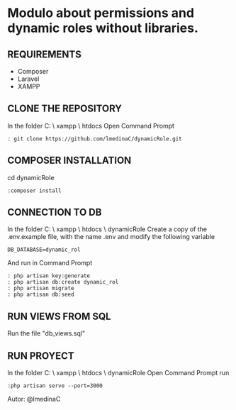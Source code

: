 # Modulo about permissions and dynamic roles without libraries.


## REQUIREMENTS

* Composer
* Laravel
* XAMPP 


## CLONE THE REPOSITORY

In the folder C: \ xampp \ htdocs
Open Command Prompt

~~~
: git clone https://github.com/lmedinaC/dynamicRole.git
~~~

## COMPOSER INSTALLATION 

cd dynamicRole

~~~
:composer install
~~~


## CONNECTION TO DB

In the folder C: \ xampp \ htdocs \ dynamicRole 
Create a copy of the .env.example file, with the name .env and modify the following variable 

~~~
DB_DATABASE=dynamic_rol
~~~
And run in Command Prompt 

~~~
: php artisan key:generate
: php artisan db:create dynamic_rol
: php artisan migrate
: php artisan db:seed
~~~


## RUN VIEWS FROM SQL

Run the file "db_views.sql"


## RUN PROYECT 

In the folder C: \ xampp \ htdocs \ dynamicRole 
Open Command Prompt run

~~~
:php artisan serve --port=3000
~~~

Autor: @lmedinaC
